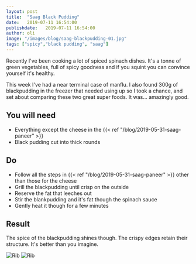 ```yaml
---
layout: post
title:  "Saag Black Pudding"
date:   2019-07-11 16:54:00
publishdate:   2019-07-11 16:54:00
author: oli
image: "/images/blog/saag-blackpudding-01.jpg"
tags: ["spicy","black pudding", "saag"]
---
```


Recently I've been cooking a lot of spiced spinach dishes.  It's a tonne of green vegetables, full of spicy goodness and if you squint you can convince yourself it's healthy.

This week I've had a near terminal case of manflu.  I also found 300g of blackpudding in the freezer that needed using up so I took a chance, and set about comparing these two great super foods.  It was... amazingly good.

## You will need

* Everything except the cheese in the {{< ref "/blog/2019-05-31-saag-paneer" >}}
* Black pudding cut into thick rounds


## Do

* Follow all the steps in {{< ref "/blog/2019-05-31-saag-paneer" >}} other than those for the cheese
* Grill the blackpudding until crisp on the outside
* Reserve the fat that leeches out
* Stir the blankpudding and it's fat though the spinach sauce
* Gently heat it though for a few minutes


## Result

The spice of the blackpudding shines though.  The crispy edges retain their structure.  It's better than you imagine.

![Rib](/images/blog/saag-blackpudding-01.jpg)
![Rib](/images/blog/saag-blackpudding-02.jpg)
